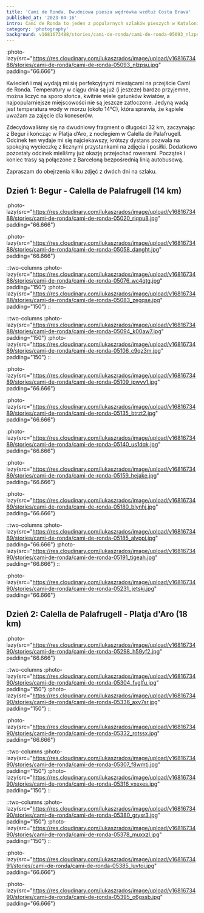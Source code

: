 ```yaml
---
title: 'Camí de Ronda. Dwudniowa piesza wędrówka wzdłuż Costa Brava'
published_at: '2023-04-16'
intro: Camí de Ronda to jeden z popularnych szlaków pieszych w Katalonii. Najbardziej klasyczna wersja podąża (częściowo) za GR 92 i prowadzi wzdłuż wybrzeża Costa Brava, zaczynając się w Begur i kończąc w Sant Feliu de Guíxols. W kwietniowy weekend przeszliśmy z Jolą dwudniowy odcinek o długości 32 km.
category: 'photography'
background: v1681673488/stories/cami-de-ronda/cami-de-ronda-05093_nlzpsu.jpg
---
```


:photo-lazy{src="https://res.cloudinary.com/lukaszrados/image/upload/v1681673488/stories/cami-de-ronda/cami-de-ronda-05093_nlzpsu.jpg" padding="66.666"}

Kwiecień i maj wydają mi się perfekcyjnymi miesiącami na przejście Camí de Ronda. Temperatury w ciągu dnia są już (i jeszcze) bardzo przyjemne, można liczyć na sporo słońca, kwitnie wiele gatunków kwiatów, a najpopularniejsze miejscowości nie są jeszcze zatłoczone. Jedyną wadą jest temperatura wody w morzu (około 14°C), która sprawia, że kąpiele uważam za zajęcie dla koneserów.

Zdecydowaliśmy się na dwudniowy fragment o długości 32 km, zaczynając z Begur i kończąc w Platja d’Aro, z noclegiem w Calella de Palafrugell. Odcinek ten wydaje mi się najciekawszy, krótszy dystans pozwala na spokojną wycieczkę z licznymi przystankami na zdjęcia i posiłki. Dodatkowo pozostały odcinek mieliśmy już okazję przejechać rowerami. Początek i koniec trasy są połączone z Barceloną bezpośrednią linią autobusową.

Zapraszam do obejrzenia kilku zdjęć z dwóch dni na szlaku.

## Dzień 1: Begur - Calella de Palafrugell (14 km)

:photo-lazy{src="https://res.cloudinary.com/lukaszrados/image/upload/v1681673488/stories/cami-de-ronda/cami-de-ronda-05020_riqpu8.jpg" padding="66.666"}

:photo-lazy{src="https://res.cloudinary.com/lukaszrados/image/upload/v1681673488/stories/cami-de-ronda/cami-de-ronda-05058_danght.jpg" padding="66.666"}

::two-columns
:photo-lazy{src="https://res.cloudinary.com/lukaszrados/image/upload/v1681673488/stories/cami-de-ronda/cami-de-ronda-05076_wc4qtg.jpg" padding="150"}
:photo-lazy{src="https://res.cloudinary.com/lukaszrados/image/upload/v1681673488/stories/cami-de-ronda/cami-de-ronda-05083_zegqse.jpg" padding="150"}
::

::two-columns
:photo-lazy{src="https://res.cloudinary.com/lukaszrados/image/upload/v1681673488/stories/cami-de-ronda/cami-de-ronda-05094_k00aw7.jpg" padding="150"}
:photo-lazy{src="https://res.cloudinary.com/lukaszrados/image/upload/v1681673489/stories/cami-de-ronda/cami-de-ronda-05106_c9qz3m.jpg" padding="150"}
::

:photo-lazy{src="https://res.cloudinary.com/lukaszrados/image/upload/v1681673489/stories/cami-de-ronda/cami-de-ronda-05109_ipwvv1.jpg" padding="66.666"}

:photo-lazy{src="https://res.cloudinary.com/lukaszrados/image/upload/v1681673489/stories/cami-de-ronda/cami-de-ronda-05135_btrzt2.jpg" padding="66.666"}

:photo-lazy{src="https://res.cloudinary.com/lukaszrados/image/upload/v1681673489/stories/cami-de-ronda/cami-de-ronda-05140_us1dqk.jpg" padding="66.666"}

:photo-lazy{src="https://res.cloudinary.com/lukaszrados/image/upload/v1681673489/stories/cami-de-ronda/cami-de-ronda-05159_hejake.jpg" padding="66.666"}

:photo-lazy{src="https://res.cloudinary.com/lukaszrados/image/upload/v1681673489/stories/cami-de-ronda/cami-de-ronda-05180_blynhj.jpg" padding="66.666"}

::two-columns
:photo-lazy{src="https://res.cloudinary.com/lukaszrados/image/upload/v1681673489/stories/cami-de-ronda/cami-de-ronda-05185_alvppi.jpg" padding="66.666"}
:photo-lazy{src="https://res.cloudinary.com/lukaszrados/image/upload/v1681673490/stories/cami-de-ronda/cami-de-ronda-05191_tigeah.jpg" padding="66.666"}
::

:photo-lazy{src="https://res.cloudinary.com/lukaszrados/image/upload/v1681673490/stories/cami-de-ronda/cami-de-ronda-05231_jetskj.jpg" padding="66.666"}

## Dzień 2: Calella de Palafrugell - Platja d'Aro (18 km)

:photo-lazy{src="https://res.cloudinary.com/lukaszrados/image/upload/v1681673490/stories/cami-de-ronda/cami-de-ronda-05298_h59yf2.jpg" padding="66.666"}

::two-columns
:photo-lazy{src="https://res.cloudinary.com/lukaszrados/image/upload/v1681673490/stories/cami-de-ronda/cami-de-ronda-05304_fvglfu.jpg" padding="150"}
:photo-lazy{src="https://res.cloudinary.com/lukaszrados/image/upload/v1681673490/stories/cami-de-ronda/cami-de-ronda-05336_axv7sr.jpg" padding="150"}
::

:photo-lazy{src="https://res.cloudinary.com/lukaszrados/image/upload/v1681673490/stories/cami-de-ronda/cami-de-ronda-05332_rotssx.jpg" padding="66.666"}

::two-columns
:photo-lazy{src="https://res.cloudinary.com/lukaszrados/image/upload/v1681673490/stories/cami-de-ronda/cami-de-ronda-05307_f8wmtj.jpg" padding="150"}
:photo-lazy{src="https://res.cloudinary.com/lukaszrados/image/upload/v1681673490/stories/cami-de-ronda/cami-de-ronda-05316_vxexes.jpg" padding="150"}
::

::two-columns
:photo-lazy{src="https://res.cloudinary.com/lukaszrados/image/upload/v1681673490/stories/cami-de-ronda/cami-de-ronda-05380_grysr3.jpg" padding="150"}
:photo-lazy{src="https://res.cloudinary.com/lukaszrados/image/upload/v1681673490/stories/cami-de-ronda/cami-de-ronda-05378_muxxzl.jpg" padding="150"}
::

:photo-lazy{src="https://res.cloudinary.com/lukaszrados/image/upload/v1681673491/stories/cami-de-ronda/cami-de-ronda-05385_luvtoi.jpg" padding="66.666"}

:photo-lazy{src="https://res.cloudinary.com/lukaszrados/image/upload/v1681673490/stories/cami-de-ronda/cami-de-ronda-05395_o6gssb.jpg" padding="66.666"}
